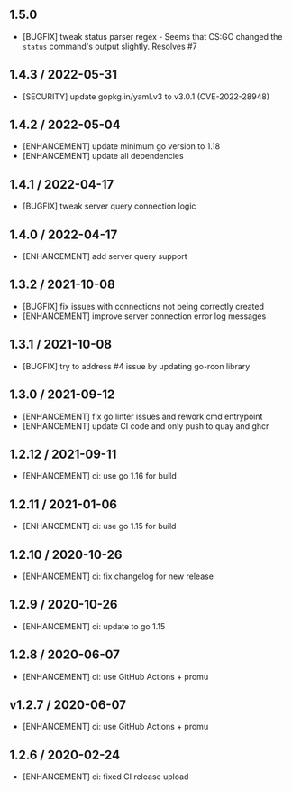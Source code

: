 ## 1.5.0 

* [BUGFIX] tweak status parser regex - Seems that CS:GO changed the `status` command's output slightly. Resolves #7

## 1.4.3 / 2022-05-31

* [SECURITY] update gopkg.in/yaml.v3 to v3.0.1 (CVE-2022-28948)

## 1.4.2 / 2022-05-04

* [ENHANCEMENT] update minimum go version to 1.18
* [ENHANCEMENT] update all dependencies

## 1.4.1 / 2022-04-17

* [BUGFIX] tweak server query connection logic

## 1.4.0 / 2022-04-17

* [ENHANCEMENT] add server query support

## 1.3.2 / 2021-10-08

* [BUGFIX] fix issues with connections not being correctly created
* [ENHANCEMENT] improve server connection error log messages

## 1.3.1 / 2021-10-08

* [BUGFIX] try to address #4 issue by updating go-rcon library

## 1.3.0 / 2021-09-12

* [ENHANCEMENT] fix go linter issues and rework cmd entrypoint
* [ENHANCEMENT] update CI code and only push to quay and ghcr

## 1.2.12 / 2021-09-11

* [ENHANCEMENT] ci: use go 1.16 for build

## 1.2.11 / 2021-01-06

* [ENHANCEMENT] ci: use go 1.15 for build

## 1.2.10 / 2020-10-26

* [ENHANCEMENT] ci: fix changelog for new release

## 1.2.9 / 2020-10-26

* [ENHANCEMENT] ci: update to go 1.15

## 1.2.8 / 2020-06-07

* [ENHANCEMENT] ci: use GitHub Actions + promu

## v1.2.7 / 2020-06-07

* [ENHANCEMENT] ci: use GitHub Actions + promu

## 1.2.6 / 2020-02-24

* [ENHANCEMENT] ci: fixed CI release upload

